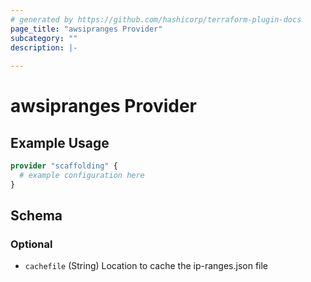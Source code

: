 ```yaml
---
# generated by https://github.com/hashicorp/terraform-plugin-docs
page_title: "awsipranges Provider"
subcategory: ""
description: |-
  
---
```


# awsipranges Provider



## Example Usage

```terraform
provider "scaffolding" {
  # example configuration here
}
```

<!-- schema generated by tfplugindocs -->
## Schema

### Optional

- `cachefile` (String) Location to cache the ip-ranges.json file
